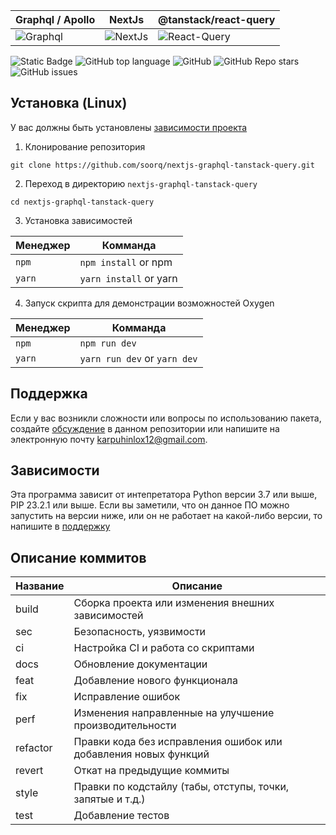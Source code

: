 | Graphql / Apollo                                                                    | NextJs                                                                                                       | @tanstack/react-query                                                                                  |
| ----------------------------------------------------------------------------------- | ------------------------------------------------------------------------------------------------------------ | ------------------------------------------------------------------------------------------------------ |
| ![Graphql](https://i.pinimg.com/736x/94/d8/d5/94d8d551d3f4777accf765f9725ddc06.jpg) | ![NextJs](https://avatars.mds.yandex.net/i?id=a574fbe9c3f30a96b0d7885b67f9fc8e_l-8710005-images-thumbs&n=13) | ![React-Query](https://www.strobecorp.com/wp-content/uploads/2023/11/What-is-React-Query-1024x546.jpg) |

![Static Badge](https://img.shields.io/badge/soorq-nextjs-graphql)
![GitHub top language](https://img.shields.io/github/languages/top/soorq/nextjs-graphql-tanstack-query)
![GitHub](https://img.shields.io/github/license/soorq/nextjs-graphql-tanstack-query)
![GitHub Repo stars](https://img.shields.io/github/stars/soorq/nextjs-graphql-tanstack-query)
![GitHub issues](https://img.shields.io/github/issues/soorq/nextjs-graphql-tanstack-query)

<!--Установка-->

## Установка (Linux)

У вас должны быть установлены [зависимости проекта](https://github.com/soorq/nextjs-graphql-tanstack-query#зависимости)

1. Клонирование репозитория

`git clone https://github.com/soorq/nextjs-graphql-tanstack-query.git`

2. Переход в директорию `nextjs-graphql-tanstack-query`

`cd nextjs-graphql-tanstack-query`

3. Установка зависимостей

| Менеджер | Комманда               |
| -------- | ---------------------- |
| `npm`    | `npm install` or npm   |
| `yarn`   | `yarn install` or yarn |

4. Запуск скрипта для демонстрации возможностей Oxygen

| Менеджер | Комманда                     |
| -------- | ---------------------------- |
| `npm`    | `npm run dev`                |
| `yarn`   | `yarn run dev` or `yarn dev` |

<!--Пользовательская документация-->

[Релизы программы]: https://github.com/soorq/nextjs-graphql-tanstack-query/releases

<!--Поддержка-->

## Поддержка

Если у вас возникли сложности или вопросы по использованию пакета, создайте
[обсуждение](https://github.com/soorq/nextjs-graphql-tanstack-query/issues/new/choose) в данном репозитории или напишите на электронную почту <karpuhinlox12@gmail.com>.

<!--зависимости-->

## Зависимости

Эта программа зависит от интепретатора Python версии 3.7 или выше, PIP 23.2.1 или выше. Если вы заметили, что он данное ПО можно запустить на версии ниже, или он не работает на какой-либо версии, то напишите в [поддержку](https://github.com/soorq/nextjs-graphql-tanstack-query#поддержка)

<!--описание коммитов-->

## Описание коммитов

| Название | Описание                                                        |
| -------- | --------------------------------------------------------------- |
| build    | Сборка проекта или изменения внешних зависимостей               |
| sec      | Безопасность, уязвимости                                        |
| ci       | Настройка CI и работа со скриптами                              |
| docs     | Обновление документации                                         |
| feat     | Добавление нового функционала                                   |
| fix      | Исправление ошибок                                              |
| perf     | Изменения направленные на улучшение производительности          |
| refactor | Правки кода без исправления ошибок или добавления новых функций |
| revert   | Откат на предыдущие коммиты                                     |
| style    | Правки по кодстайлу (табы, отступы, точки, запятые и т.д.)      |
| test     | Добавление тестов                                               |
